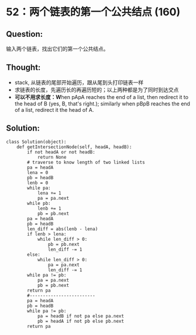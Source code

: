 # 52：两个链表的第一个公共结点 \(160\)

## Question:

输入两个链表，找出它们的第一个公共结点。

## Thought:

* stack, 从链表的尾部开始遍历，跟从尾到头打印链表一样
* 求链表的长度，先遍历长的再遍历短的；以上两种都是为了同时到达交点
*  **可以不用求长度：W**hen pApA reaches the end of a list, then redirect it to the head of B \(yes, B, that's right.\); similarly when pBpB reaches the end of a list, redirect it the head of A.

## Solution:

```text
class Solution(object):
    def getIntersectionNode(self, headA, headB):
        if not headA or not headB:
            return None
        # traverse to know length of two linked lists
        pa = headA
        lena = 0
        pb = headB
        lenb = 0
        while pa:
            lena += 1
            pa = pa.next
        while pb:
            lenb += 1
            pb = pb.next
        pa = headA
        pb = headB
        len_diff = abs(lenb - lena)
        if lenb > lena:
            while len_diff > 0:
                pb = pb.next
                len_diff -= 1
        else:
            while len_diff > 0:
                pa = pa.next
                len_diff -= 1
        while pa != pb:
            pa = pa.next
            pb = pb.next
        return pa
        #-------------------------
        pa = headA
        pb = headB
        while pa != pb:
            pa = headB if not pa else pa.next
            pb = headA if not pb else pb.next
        return pa   
```





